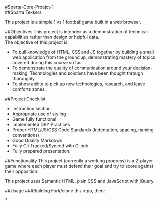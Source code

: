 #Sparta-Core-Proejct-1  
##Sparta Tekkers

This project is a simple 1 vs 1 football game built in a web browser.

##Objectives
This project is intended as a demonstration of technical capabilities rather than design or helpful data.  
The objective of this project is:

* To pull knowledge of HTML, CSS and JS together by building a small web application from the ground up, demonstrating mastery of topics covered during this course so far.
* To demonstrate the quality of communication around your decision-making. Technologies and solutions have been thought through thoroughly.
* To show ability to pick up new technologies, research, and leave comforts zones.

##Project Checklist
* Instruction section                                                           
* Appropriate use of styling                                               
* Game fully functional                                                        
* Implemented DRY Practices                                                
* Proper HTML/JS/CSS Code Standards (Indentation, spacing, naming conventions)
* Good Quality Markdown                                                    
* Fully Git Tracked/Synced with Github                             
* Fully prepared presentation.

##Functionality
This project (currently a working progress) is a 2-player game where each player must defend their goal and try to score against their opposition.

This project uses Semantic HTML, plain CSS and JavaScript with jQuery.

##Usage
###Building
Fork/clone this repo, then:

```
?
```